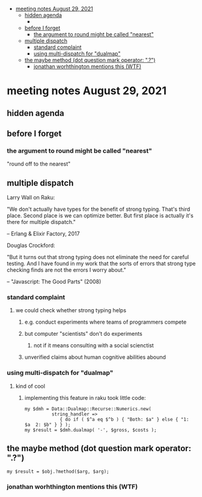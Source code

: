 - [meeting notes August 29, 2021](#org016dfd8)
  - [hidden agenda](#org81cb61c)
    - [](#org0049a41)
  - [before I forget](#orgfae6d00)
    - [the argument to round might be called "nearest"](#org5fc6517)
  - [multiple dispatch](#orgf05168c)
    - [standard complaint](#orga18213e)
    - [using multi-dispatch for "dualmap"](#org6822314)
  - [the maybe method (dot question mark operator: ".?")](#org90b5cb1)
    - [jonathan worhthington mentions this (WTF)](#orga51c1e2)


<a id="org016dfd8"></a>

# meeting notes August 29, 2021


<a id="org81cb61c"></a>

## hidden agenda


<a id="org0049a41"></a>

### 


<a id="orgfae6d00"></a>

## before I forget


<a id="org5fc6517"></a>

### the argument to round might be called "nearest"

"round off to the nearest"


<a id="orgf05168c"></a>

## multiple dispatch

Larry Wall on Raku:

"We don't actually have types for the benefit of strong typing. That's third place. Second place is we can optimize better. But first place is actually it's there for multiple dispatch."

&#x2013; Erlang & Elixir Factory, 2017

Douglas Crockford:

"But it turns out that strong typing does not eliminate the need for careful testing. And I have found in my work that the sorts of errors that strong type checking finds are not the errors I worry about."

&#x2013; "Javascript: The Good Parts" (2008)


<a id="orga18213e"></a>

### standard complaint

1.  we could check whether strong typing helps

    1.  e.g. conduct experiments where teams of programmers compete
    
    2.  but computer "scientists" don't do experiments
    
        1.  not if it means consulting with a social scienctist
    
    3.  unverified claims about human cognitive abilities abound


<a id="org6822314"></a>

### using multi-dispatch for "dualmap"

1.  kind of cool

    1.  implementing this feature in raku took little code:
    
        ```perl6
        my $dmh = Data::Dualmap::Recurse::Numerics.new( 
                  string_handler => 
                     { do if ( $^a eq $^b ) { "Both: $a" } else { "1: $a  2: $b" } } );
        my $result = $dmh.dualmap( '-', $gross, $costs );
        ```


<a id="org90b5cb1"></a>

## the maybe method (dot question mark operator: ".?")

```perl6
my $result = $obj.?method($arg, $arg);
```


<a id="orga51c1e2"></a>

### jonathan worhthington mentions this (WTF)
